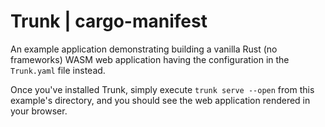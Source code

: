 Trunk | cargo-manifest
=========================
An example application demonstrating building a vanilla Rust (no frameworks) WASM web application having the
configuration in the `Trunk.yaml` file instead.

Once you've installed Trunk, simply execute `trunk serve --open` from this example's directory, and you should see the
web application rendered in your browser.

